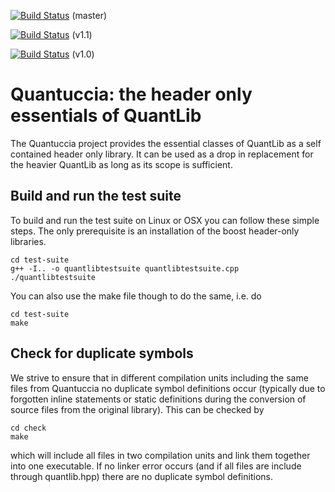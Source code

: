 
[![Build Status](https://travis-ci.org/pcaspers/Quantuccia.svg?branch=master)](https://travis-ci.org/pcaspers/Quantuccia) (master)

[![Build Status](https://travis-ci.org/pcaspers/Quantuccia.svg?branch=v1.1)](https://travis-ci.org/pcaspers/Quantuccia) (v1.1)

[![Build Status](https://travis-ci.org/pcaspers/Quantuccia.svg?branch=v1.0)](https://travis-ci.org/pcaspers/Quantuccia) (v1.0)

Quantuccia: the header only essentials of QuantLib
===============================================================

The Quantuccia project provides the essential classes of QuantLib as a
self contained header only library. It can be used as a drop in
replacement for the heavier QuantLib as long as its scope is
sufficient.

## Build and run the test suite

To build and run the test suite on Linux or OSX you can follow these
simple steps. The only prerequisite is an installation of the boost
header-only libraries.

```
cd test-suite
g++ -I.. -o quantlibtestsuite quantlibtestsuite.cpp
./quantlibtestsuite
```

You can also use the make file though to do the same, i.e. do

```
cd test-suite
make
```

## Check for duplicate symbols

We strive to ensure that in different compilation units including the
same files from Quantuccia no duplicate symbol definitions occur
(typically due to forgotten inline statements or static definitions
during the conversion of source files from the original library). This
can be checked by

```
cd check
make
```

which will include all files in two compilation units and link them
together into one executable. If no linker error occurs (and if all
files are include through quantlib.hpp) there are no duplicate symbol
definitions.
